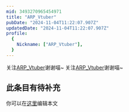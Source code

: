 ```yaml
---
mid: 3493270965454971
title: "ARP_Vtuber"
pubDate: "2024-11-04T11:22:07.907Z"
updatedDate: "2024-11-04T11:22:07.907Z"
profile:
  {
    Nickname: ["ARP_Vtuber"],
  }
---
```


关注[ARP_Vtuber](https://space.bilibili.com/3493270965454971)谢谢喵~ 关注[ARP_Vtuber](https://space.bilibili.com/3493270965454971)谢谢喵~

## 此条目有待补充
你可以在[这里](https://github.com/Yuhanawa/VTuber.ICU/edit/master/src/content/v/ARP_Vtuber/index.md)编辑本文

